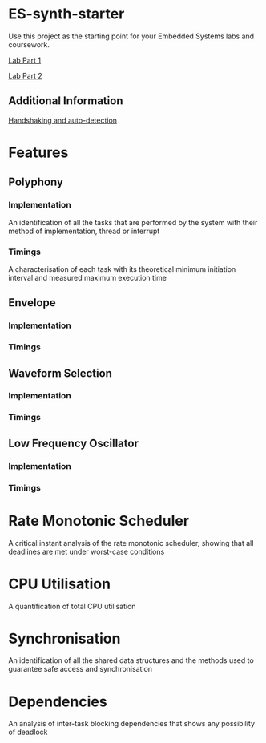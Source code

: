 # ES-synth-starter

  Use this project as the starting point for your Embedded Systems labs and coursework.
  
  [Lab Part 1](doc/LabPart1.md)
  
  [Lab Part 2](doc/LabPart2.md)

## Additional Information
  [Handshaking and auto-detection](doc/handshaking.md)

# Features
## Polyphony
  ### Implementation
  An identification of all the tasks that are performed by the system with their method of implementation, thread or interrupt
  ### Timings
  A characterisation of each task with its theoretical minimum initiation interval and measured
maximum execution time

## Envelope
  ### Implementation
  ### Timings

## Waveform Selection
  ### Implementation
  ### Timings

## Low Frequency Oscillator
  ### Implementation
  ### Timings



# Rate Monotonic Scheduler
A critical instant analysis of the rate monotonic scheduler, showing that all deadlines are met
under worst-case conditions

# CPU Utilisation
A quantification of total CPU utilisation

# Synchronisation
An identification of all the shared data structures and the methods used to guarantee safe access
and synchronisation

# Dependencies
An analysis of inter-task blocking dependencies that shows any possibility of deadlock
    
 
